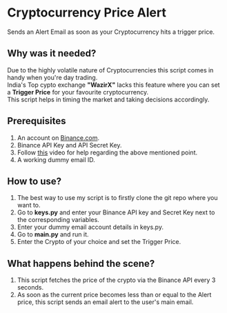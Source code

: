 # Cryptocurrency Price Alert
Sends an Alert Email as soon as your Cryptocurrency hits a trigger price.

## Why was it needed?
Due to the highly volatile nature of Cryptocurrencies this script comes in handy when you're day trading. <br>
India's Top cypto exchange <b>"WazirX"</b> lacks this feature where you can set a <b>Trigger Price</b> for your favourite cryptocurrency.<br>
This script helps in timing the market and taking decisions accordingly.

## Prerequisites
1. An account on <a href="https://www.binance.com">Binance.com</a>.
2. Binance API Key and API Secret Key.
3. Follow <a href="https://www.youtube.com/watch?v=qg-oboAY8rM">this</a> video for help regarding the above mentioned point.
4. A working dummy email ID.

## How to use?
1. The best way to use my script is to firstly clone the git repo where you want to.
2. Go to <b>keys.py</b> and enter your Binance API key and Secret Key next to the corresponding variables.
3. Enter your dummy email account details in keys.py.
4. Go to <b>main.py</b> and run it.
5. Enter the Crypto of your choice and set the Trigger Price.

## What happens behind the scene?
1. This script fetches the price of the crypto via the Binance API every 3 seconds.
2. As soon as the current price becomes less than or equal to the Alert price, this script sends an email alert to the user's main email.

